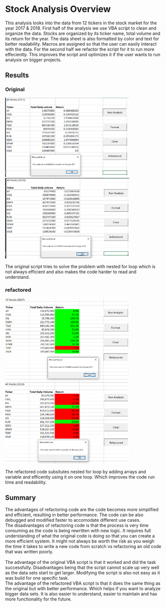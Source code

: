 # Stock Analysis Overview
This analysis looks into the data from 12 tickers in the stock market for the year 2017 & 2018. First half of the analysis we use VBA script to clean and organize the data. Stocks are organized by its ticker name, total volume and its return for the year. The data sheet is also formatted by color and text for better readability. Macros are assigned so that the user can easily interact with the data. For the second half we refactor the script for it to run more effeciently. This improves the script and optimizes it if the user wants to run analysis on bigger projects.

## Results 
### Original
<img src="Resources/2017_b4_refactor.png" width="400"> <img src="Resources/2018_b4_refactor.png" width="400">

The original script tries to solve the problem with nested for loop which is not always efficient and also makes the code harder to read and understand.

### refactored 
<img src="Resources/VBA_Challange_2017.png" width="400"> <img src="Resources/VBA_Challange_2018.png" width="400">

The refactored code subsitutes nested for loop by adding arrays and variable and efficently using it on one loop. Which improves the code run time and readability. 

## Summary
The advantages of refactoring code are the code becomes more simplified and efficient, resulting in better performance. The code can be also debugged and modified faster to accomodate different use cases.  <br />
The disadvantages of refactoring code is that the process is very time consuming as the code is being rewritten with new logic. It requires full understanding of what the original code is doing so that you can create a more efficient system. It might not always be worth the risk as you weigh the time it takes to write a new code from scratch vs refactoring an old code that was written poorly. 
<br />
<br />
The advantage of the original VBA script is that it worked and did the task successfully. Disadvantages being that the script cannot scale up very well as the data sets start to get larger. Modifying the script is also not easy as it was build for one specific task. 
<br />
The advantage of the refactored VBA script is that it does the same thing as the original but with better performance. Which helps if you want to analyze bigger data sets. It is also easier to understand, easier to maintain and has more functionality for the future. 
